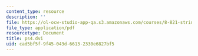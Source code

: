 ```yaml
---
content_type: resource
description: ''
file: https://ol-ocw-studio-app-qa.s3.amazonaws.com/courses/8-821-string-theory-and-holographic-duality-fall-2014/cad5bf5f9f45043d66132330e6827bf5_MIT8_821F14_pset4.pdf
file_type: application/pdf
resourcetype: Document
title: ps4.dvi
uid: cad5bf5f-9f45-043d-6613-2330e6827bf5
---
```

